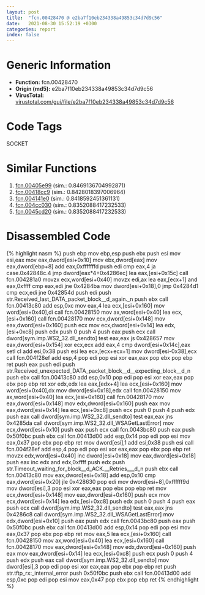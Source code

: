 ```yaml
---
layout: post
title:  "fcn.00428470 @ e2ba7f10eb234338a49853c34d7d9c56"
date:   2021-08-30 15:52:19 +0300
categories: report
index: false
---
```


# Generic Information
- **Function:** fcn.00428470
- **Origin (md5):** e2ba7f10eb234338a49853c34d7d9c56
- **VirusTotal:** [virustotal.com/gui/file/e2ba7f10eb234338a49853c34d7d9c56][virustotal_ref]

# Code Tags
<span class="tag" id="SOCKET">SOCKET</span>


# Similar Functions

1. [fcn.00405e99][similar_1_ref] (sim.: 0.8469136704992871)
2. [fcn.00418cc9][similar_2_ref] (sim.: 0.8428018397006964)
3. [fcn.004141e0][similar_3_ref] (sim.: 0.8418592451361131)
4. [fcn.004cc030][similar_4_ref] (sim.: 0.8352088417232533)
5. [fcn.0045cd20][similar_5_ref] (sim.: 0.8352088417232533)


# Disassembled Code

{% highlight nasm %}
push ebp
mov ebp,esp
push ebx
push esi
mov esi,eax
mov eax,dword[esi+0x10]
mov ebx,dword[eax]
mov eax,dword[ebp+8]
add eax,0xfffffffd
push edi
cmp eax,4
ja case.0x42848c.4
jmp dword[eax*4+0x4286ec]
lea eax,[esi+0x15c]
call fcn.004281a0
movzx ecx,word[esi+0x40]
movzx edi,ax
lea eax,[ecx+1]
and eax,0xffff
cmp eax,edi
jne 0x4284ba
mov dword[esi+0x18],0
jmp 0x4284d1
cmp ecx,edi
jne 0x42854d
push edi
push str.Received_last_DATA_packet_block__d_again._n
push ebx
call fcn.00413c80
add esp,0xc
mov eax,4
lea ecx,[esi+0x160]
mov word[esi+0x40],di
call fcn.00428150
mov ax,word[esi+0x40]
lea ecx,[esi+0x160]
call fcn.00428170
mov ecx,dword[esi+0x148]
mov eax,dword[esi+0x160]
push ecx
mov ecx,dword[esi+0x14]
lea edx,[esi+0xc8]
push edx
push 0
push 4
push eax
push ecx
call dword[sym.imp.WS2_32.dll_sendto]
test eax,eax
js 0x428657
mov eax,dword[esi+0x154]
xor ecx,ecx
add eax,4
cmp dword[esi+0x14c],eax
setl cl
add esi,0x38
push esi
lea ecx,[ecx+ecx+1]
mov dword[esi-0x38],ecx
call fcn.004f28ef
add esp,4
pop edi
pop esi
xor eax,eax
pop ebx
pop ebp
ret
push eax
push edi
push str.Received_unexpected_DATA_packet_block__d__expecting_block__d_n
push ebx
call fcn.00413c80
add esp,0x10
pop edi
pop esi
xor eax,eax
pop ebx
pop ebp
ret
xor edx,edx
lea eax,[edx+4]
lea ecx,[esi+0x160]
mov word[esi+0x40],dx
mov dword[esi+0x18],edx
call fcn.00428150
mov ax,word[esi+0x40]
lea ecx,[esi+0x160]
call fcn.00428170
mov eax,dword[esi+0x148]
mov edx,dword[esi+0x160]
push eax
mov eax,dword[esi+0x14]
lea ecx,[esi+0xc8]
push ecx
push 0
push 4
push edx
push eax
call dword[sym.imp.WS2_32.dll_sendto]
test eax,eax
jns 0x4285da
call dword[sym.imp.WS2_32.dll_WSAGetLastError]
mov ecx,dword[esi+0x10]
push eax
push ecx
call fcn.0043bc80
push eax
push 0x50f0bc
push ebx
call fcn.00413d00
add esp,0x14
pop edi
pop esi
mov eax,0x37
pop ebx
pop ebp
ret
mov dword[esi],1
add esi,0x38
push esi
call fcn.004f28ef
add esp,4
pop edi
pop esi
xor eax,eax
pop ebx
pop ebp
ret
movzx edx,word[esi+0x40]
inc dword[esi+0x18]
mov eax,dword[esi+0x18]
push eax
inc edx
and edx,0xffff
push edx
push str.Timeout_waiting_for_block__d_ACK.__Retries___d_n
push ebx
call fcn.00413c80
mov eax,dword[esi+0x18]
add esp,0x10
cmp eax,dword[esi+0x20]
jle 0x428630
pop edi
mov dword[esi+8],0xffffff9d
mov dword[esi],3
pop esi
xor eax,eax
pop ebx
pop ebp
ret
mov ecx,dword[esi+0x148]
mov eax,dword[esi+0x160]
push ecx
mov ecx,dword[esi+0x14]
lea edx,[esi+0xc8]
push edx
push 0
push 4
push eax
push ecx
call dword[sym.imp.WS2_32.dll_sendto]
test eax,eax
jns 0x4286c8
call dword[sym.imp.WS2_32.dll_WSAGetLastError]
mov edx,dword[esi+0x10]
push eax
push edx
call fcn.0043bc80
push eax
push 0x50f0bc
push ebx
call fcn.00413d00
add esp,0x14
pop edi
pop esi
mov eax,0x37
pop ebx
pop ebp
ret
mov eax,5
lea ecx,[esi+0x160]
call fcn.00428150
mov ax,word[esi+0x40]
lea ecx,[esi+0x160]
call fcn.00428170
mov eax,dword[esi+0x148]
mov edx,dword[esi+0x160]
push eax
mov eax,dword[esi+0x14]
lea ecx,[esi+0xc8]
push ecx
push 0
push 4
push edx
push eax
call dword[sym.imp.WS2_32.dll_sendto]
mov dword[esi],3
pop edi
pop esi
xor eax,eax
pop ebx
pop ebp
ret
push str.tftp_rx:_internal_error
push 0x50f0bc
push ebx
call fcn.00413d00
add esp,0xc
pop edi
pop esi
mov eax,0x47
pop ebx
pop ebp
ret
{% endhighlight %}


[similar_1_ref]: /report/fcn.00405e99@35bedc5498306afe90b32d21d460d74f
[similar_2_ref]: /report/fcn.00418cc9@8c10f6a1b7643ed6e914352ded4b58e0
[similar_3_ref]: /report/fcn.004141e0@e2ba7f10eb234338a49853c34d7d9c56
[similar_4_ref]: /report/fcn.004cc030@279a61b1e76da49531f1f16fd1102a2d
[similar_5_ref]: /report/fcn.0045cd20@289859175c221b107317af7727d26c17
[virustotal_ref]: https://www.virustotal.com/gui/file/e2ba7f10eb234338a49853c34d7d9c56